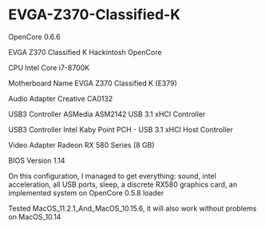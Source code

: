 # EVGA-Z370-Classified-K
OpenCore 0.6.6

EVGA Z370 Classified K Hackintosh OpenCore

CPU                   Intel Core i7-8700K

Motherboard Name  	  EVGA Z370 Classified K (E379)

Audio Adapter  	      Creative CA0132

USB3 Controller  	    ASMedia ASM2142 USB 3.1 xHCI Controller

USB3 Controller     	Intel Kaby Point PCH - USB 3.1 xHCI Host Controller

Video Adapter       	Radeon RX 580 Series (8 GB)

BIOS Version  	      1.14

On this configuration, I managed to get everything: sound, intel acceleration, all USB ports, sleep, a discrete RX580 graphics card, an implemented system on OpenCore 0.5.8 loader

Tested MacOS_11.2.1_And_MacOS_10.15.6, it will also work without problems on MacOS_10.14
